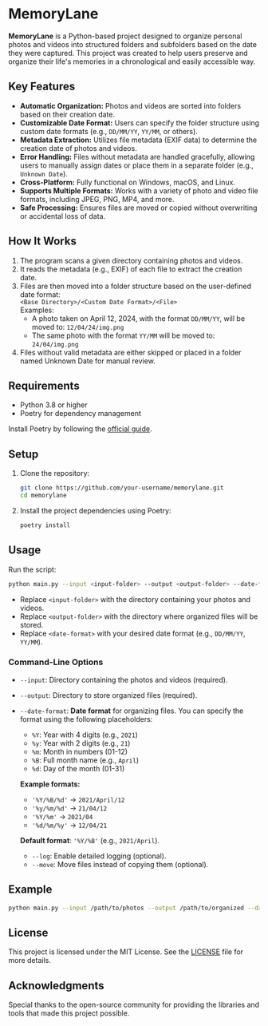 # **MemoryLane**

**MemoryLane** is a Python-based project designed to organize personal photos and videos into structured folders and subfolders based on the date they were captured. This project was created to help users preserve and organize their life's memories in a chronological and easily accessible way.

## **Key Features**
- **Automatic Organization:** Photos and videos are sorted into folders based on their creation date.
- **Customizable Date Format:** Users can specify the folder structure using custom date formats (e.g., `DD/MM/YY`, `YY/MM`, or others).
- **Metadata Extraction:** Utilizes file metadata (EXIF data) to determine the creation date of photos and videos.
- **Error Handling:** Files without metadata are handled gracefully, allowing users to manually assign dates or place them in a separate folder (e.g., `Unknown Date`).
- **Cross-Platform:** Fully functional on Windows, macOS, and Linux.
- **Supports Multiple Formats:** Works with a variety of photo and video file formats, including JPEG, PNG, MP4, and more.
- **Safe Processing:** Ensures files are moved or copied without overwriting or accidental loss of data.

## **How It Works**
1. The program scans a given directory containing photos and videos.
2. It reads the metadata (e.g., EXIF) of each file to extract the creation date.
3. Files are then moved into a folder structure based on the user-defined date format: \
`<Base Directory>/<Custom Date Format>/<File> ` \
Examples: 
    - A photo taken on April 12, 2024, with the format `DD/MM/YY`, will be moved to: `12/04/24/img.png` 
    - The same photo with the format `YY/MM` will be moved to: `24/04/img.png`
4. Files without valid metadata are either skipped or placed in a folder named Unknown Date for manual review.

## **Requirements**
- Python 3.8 or higher
- Poetry for dependency management

Install Poetry by following the [official guide](https://python-poetry.org/docs/#installation).

## **Setup**
1. Clone the repository:
   ```bash
   git clone https://github.com/your-username/memorylane.git
   cd memorylane
   ```
1. Install the project dependencies using Poetry:
   ```bash
   poetry install
   ```

## **Usage**
Run the script:
```bash
python main.py --input <input-folder> --output <output-folder> --date-format <date-format>
```  
- Replace `<input-folder>` with the directory containing your photos and videos.
- Replace `<output-folder>` with the directory where organized files will be stored.
- Replace `<date-format>` with your desired date format (e.g., `DD/MM/YY`, `YY/MM`).

### **Command-Line Options**
- `--input`: Directory containing the photos and videos (required).
- `--output`: Directory to store organized files (required).
- `--date-format`: **Date format** for organizing files. You can specify the format using the following placeholders:
  - `%Y`: Year with 4 digits (e.g., `2021`)
  - `%y`: Year with 2 digits (e.g., `21`)
  - `%m`: Month in numbers (01-12)
  - `%B`: Full month name (e.g., `April`)
  - `%d`: Day of the month (01-31)

  **Example formats:**
  - `'%Y/%B/%d'` → `2021/April/12`
  - `'%y/%m/%d'` → `21/04/12`
  - `'%Y/%m'`    → `2021/04`
  - `'%d/%m/%y'` → `12/04/21`

  **Default format**: `'%Y/%B'` (e.g., `2021/April`).
   - `--log`: Enable detailed logging (optional).
   - `--move`: Move files instead of copying them (optional).

## **Example**
```bash
python main.py --input /path/to/photos --output /path/to/organized --date-format DD/MM/YY
``` 

## **License**
This project is licensed under the MIT License. See the [LICENSE](LICENSE) file for more details.

## **Acknowledgments**
Special thanks to the open-source community for providing the libraries and tools that made this project possible.
